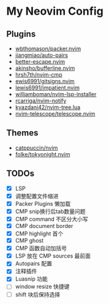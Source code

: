 # My Neovim Config

## Plugins

* [wbthomason/packer.nvim](https://github.com/wbthomason/packer.nvim)
* [jiangmiao/auto-pairs](https://github.com/jiangmiao/auto-pairs)
* [better-escape.nvim](https://github.com/max397574/better-escape.nvim)
* [akinsho/bufferline.nvim](https://github.com/akinsho/bufferline.nvim)
* [hrsh7th/nvim-cmp](https://github.com/hrsh7th/nvim-cmp)
* [ewis6991/gitsigns.nvim](https://github.com/lewis6991/gitsigns.nvim)
* [lewis6991/impatient.nvim](https://github.com/lewis6991/impatient.nvim)
* [williamboman/nvim-lsp-installer](https://github.com/williamboman/nvim-lsp-installer)
* [rcarriga/nvim-notify](https://github.com/rcarriga/nvim-notify)
* [kyazdani42/nvim-tree.lua](https://github.com/kyazdani42/nvim-tree.lua)
* [nvim-telescope/telescope.nvim](https://github.com/nvim-telescope/telescope.nvim)

## Themes

* [catppuccin/nvim](https://github.com/catppuccin/nvim)
* [folke/tokyonight.nvim](https://github.com/folke/tokyonight.nvim)

## TODOs

- [x] LSP
- [x] 调整配置文件缩进
- [x] Packer Plugins 懒加载
- [x] CMP snip换行后tab数量问题
- [x] CMP command 不区分大小写
- [x] CMP document border
- [x] CMP highlight 首个
- [x] CMP ghost
- [x] CMP 函数自动加括号
- [x] LSP 放在 CMP sources 最前面
- [x] Autopairs 配置
- [x] 注释插件
- [x] Luasnip 功能
- [ ] window resize 快捷键
- [ ] shift 块后保持选择

